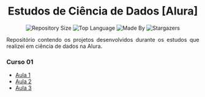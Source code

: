 <h1 align="center">
    Estudos de Ciência de Dados [Alura] 
</h1> 

<p align="center">
    <img alt="Repository Size" src="https://img.shields.io/github/repo-size/LeoFuchs/Data-Science-Study">
    <img alt="Top Language" src="https://img.shields.io/github/languages/top/LeoFuchs/Data-Science-Study">
    <img alt="Made By" src="https://img.shields.io/badge/Made%20By-Leonardo%20Fuchs-orange">
    <img alt="Stargazers" src="https://img.shields.io/github/stars/LeoFuchs/Data-Science-Study?style=social">
</p>

<p align="justify"> 
Repositório contendo os projetos desenvolvidos durante os estudos que realizei em ciência de dados na Alura. 
</p>

### Curso 01

- [Aula 1](https://google.com.br)
- [Aula 2](https://google.com.br)
- [Aula 3](https://google.com.br)

